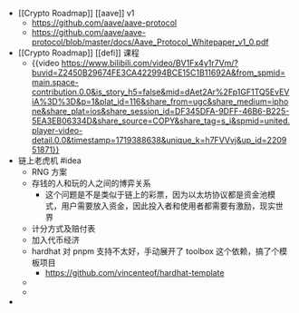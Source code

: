 - [[Crypto Roadmap]] [[aave]] v1
	- https://github.com/aave/aave-protocol
	- https://github.com/aave/aave-protocol/blob/master/docs/Aave_Protocol_Whitepaper_v1_0.pdf
- [[Crypto Roadmap]] [[defi]] 课程
	- {{video https://www.bilibili.com/video/BV1Fx4y1r7Vm/?buvid=Z2450B29674FE3CA422994BCE15C1B11692A&from_spmid=main.space-contribution.0.0&is_story_h5=false&mid=dAet2Ar%2Fp1GF1TQ5EvEViA%3D%3D&p=1&plat_id=116&share_from=ugc&share_medium=iphone&share_plat=ios&share_session_id=DF345DFA-9DFF-46B6-B225-5EA3EB06334D&share_source=COPY&share_tag=s_i&spmid=united.player-video-detail.0.0&timestamp=1719388638&unique_k=h7FVVvj&up_id=220951871}}
- 链上老虎机 #idea
	- RNG 方案
	- 存钱的人和玩的人之间的博弈关系
		- 这个问题是不是类似于链上的彩票，因为以太坊协议都是资金池模式，用户需要放入资金，因此投入者和使用者都需要有激励，现实世界
	- 计分方式及赔付表
	- 加入代币经济
	- hardhat 对 pnpm 支持不太好，手动展开了 toolbox 这个依赖，搞了个模板项目
		- https://github.com/vincenteof/hardhat-template
	-
	-
-